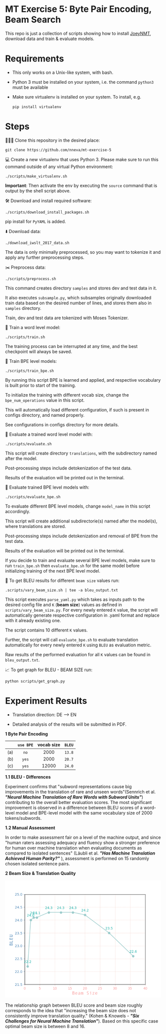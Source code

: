 # MT Exercise 5: Byte Pair Encoding, Beam Search

This repo is just a collection of scripts showing how to install [JoeyNMT](https://github.com/joeynmt/joeynmt), download
data and train & evaluate models.

# Requirements

- This only works on a Unix-like system, with bash.
- Python 3 must be installed on your system, i.e. the command `python3` must be available
- Make sure virtualenv is installed on your system. To install, e.g.

    `pip install virtualenv`

# Steps

🧑‍🤝‍🧑 Clone this repository in the desired place:

    git clone https://github.com/nneva/mt-exercise-5

💻 Create a new virtualenv that uses Python 3. Please make sure to run this command outside of any virtual Python environment:

    ./scripts/make_virtualenv.sh

**Important**: Then activate the env by executing the `source` command that is output by the shell script above.

🛠️ Download and install required software:

    ./scripts/download_install_packages.sh

pip install for `PyYAML` is added.

⬇️ Download data:

    ./download_iwslt_2017_data.sh

The data is only minimally preprocessed, so you may want to tokenize it and apply any further preprocessing steps.

✂️ Preprocess data:

    ./scripts/preprocess.sh

This command creates directory `samples` and stores dev and test data in it. 

It also executes `subsample.py`, which subsamples originally downloaded train data based on the desired number of lines, and stores them also in `samples` directory. 

Train, dev and test data are tokenized with Moses Tokenizer. 

🤸 Train a word level model:

    ./scripts/train.sh

The training process can be interrupted at any time, and the best checkpoint will always be saved.

🤸 Train BPE level models:

    ./scripts/train_bpe.sh

By running this script BPE is learned and applied, and respective vocabulary is built prior to start of the training. 

To initialize the training with different vocab size, change the `bpe_num_operations` value in this script.

This will automatically load different configuration, if such is present in configs directory, and named properly.

See configurations in configs directory for more details.

📝 Evaluate a trained word level model with:

    ./scripts/evaluate.sh


This script will create directory `translations`, with the subdirectory named after the model.

Post-processing steps include detokenization of the test data.

Results of the evaluation will be printed out in the terminal.

📝 Evaluate trained BPE level models with:

    ./scripts/evaluate_bpe.sh

To evaluate different BPE level models, change `model_name` in this script accordingly.

This script will create additional subdirectorie(s) named after the model(s), where translations are stored.

Post-processing steps include detokenization and removal of BPE from the test data.

Results of the evaluation will be printed out in the terminal.

If you decide to train and evaluate several BPE level models, make sure to run `train_bpe.sh` then `evaluate_bpe.sh` for the same model before initializing training of the next BPE level model.

💫 To get BLEU results for different `beam size` values run:

    .scripts/vary_beam_size.sh | tee -a bleu_output.txt

This script executes `parse_yaml.py` which takes as inputs path to the desired config file and `K` (**beam size**) values as defined in `scripts/vary_beam_size.py`. For every newly entered `K` value, the script will automatically generate respective configuration in .yaml format and replace with it already existing one.

The script contains 10 different `K` values.

Further, the script will call `evaluate_bpe.sh` to evaluate translation automatically for every newly entered `K` using `BLEU` as evaluation metric.

Raw results of the performed evaluation for all `K` values can be found in `bleu_output.txt`.

📈 To get graph for BLEU - BEAM SIZE run:

    python scripts/get_graph.py



# Experiment Results

- Translation direction: DE --> EN

- Detailed analysis of the results will be submitted in PDF.

**1 Byte Pair Encoding**

|                   |    `use BPE`  |    vocab size   |     `BLEU`     | 
|:------------------|:-------------:|:---------------:|---------------:|
|        (a)        |      `no`     |      2000       |     `13.8`     |
|        (b)        |      `yes`    |      2000       |     `20.7`     |            
|        (c)        |      `yes`    |      12000      |     `24.0`     |
  


**1.1 BLEU - Differences**

Experiment confirms that "subword representations cause big improvements in the translation of rare and unseen words"(Sennrich et al. ***"Neural Machine Translation of Rare Words with Subword Units"***) contributing to the overall better evaluation scores. The most significant improvement is observed in a difference between BLEU scores of a word-level model and BPE-level model with the same vocabulary size of 2000 tokens/subwords. 


**1.2 Manual Assessment**

In order to make assessment fair on a level of the machine output, and since "human raters assessing adequacy and fluency show a stronger preference for human over machine translation when evaluating documents as compared to isolated sentences" (Läubli et al. ***"Has Machine Translation Achieved Human Parity?"*** ), assessment is performed on 15 randomly chosen isolated sentence pairs.

**2 Beam Size & Translation Quality**

![Beam Size - BLEU score Relationship](bleu_beam_graph.png)

The relationship graph between BLEU score and beam size roughly corresponds to the idea that "increasing the beam size does not consistently improve translation quality." (Kohen & Knowels - ***"Six Challenges for Neural Machine Translation"***). Based on this specific case optimal beam size is between 8 and 16.  

